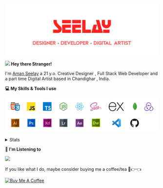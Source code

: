 [![banner](./images/seelay.svg)](https://seelay.in)

**<img src="https://media.giphy.com/media/hvRJCLFzcasrR4ia7z/giphy.gif" width="25px"> Hey there Stranger!**

I'm [Aman Seelay](https://seelay.in) a 21 y.o. Creative Designer , Full Stack Web Developer and a part time Digital Artist based in Chandighar , India.

**💻 My Skills & Tools I use**

[![banner](./images/skills&tools.svg)](https://seelay.in)

<details>
  <summary>Stats</summary>

---

<!--START_SECTION:waka-->
![Profile Views](http://img.shields.io/badge/Profile%20Views-7-blue)

**🐱 My Github Data** 

> 🏆 743 Contributions in the Year 2021
 > 
> 📦 810.3 kB Used in Github's Storage 
 > 
> 🚫 Not Opted to Hire
 > 
> 📜 1 Public Repository 
 > 
> 🔑 91 Private Repositories  
 > 
**I'm a Night 🦉** 

```text
🌞 Morning    231 commits    █████░░░░░░░░░░░░░░░░░░░░   21.17% 
🌆 Daytime    221 commits    █████░░░░░░░░░░░░░░░░░░░░   20.26% 
🌃 Evening    347 commits    ████████░░░░░░░░░░░░░░░░░   31.81% 
🌙 Night      292 commits    ██████░░░░░░░░░░░░░░░░░░░   26.76%

```
📅 **I'm Most Productive on Thursday** 

```text
Monday       203 commits    ████░░░░░░░░░░░░░░░░░░░░░   18.61% 
Tuesday      134 commits    ███░░░░░░░░░░░░░░░░░░░░░░   12.28% 
Wednesday    94 commits     ██░░░░░░░░░░░░░░░░░░░░░░░   8.62% 
Thursday     215 commits    █████░░░░░░░░░░░░░░░░░░░░   19.71% 
Friday       148 commits    ███░░░░░░░░░░░░░░░░░░░░░░   13.57% 
Saturday     167 commits    ███░░░░░░░░░░░░░░░░░░░░░░   15.31% 
Sunday       130 commits    ███░░░░░░░░░░░░░░░░░░░░░░   11.92%

```


📊 **This Week I Spent My Time On** 

```text
⌚︎ Time Zone: Asia/Kolkata

💬 Programming Languages: 
JSON                     7 hrs 5 mins        ████████░░░░░░░░░░░░░░░░░   35.38% 
JavaScript               4 hrs 14 mins       █████░░░░░░░░░░░░░░░░░░░░   21.16% 
CSS                      4 hrs 3 mins        █████░░░░░░░░░░░░░░░░░░░░   20.27% 
TypeScript               2 hrs 39 mins       ███░░░░░░░░░░░░░░░░░░░░░░   13.25% 
Other                    1 hr 3 mins         █░░░░░░░░░░░░░░░░░░░░░░░░   5.31%

🔥 Editors: 
VS Code                  20 hrs 2 mins       █████████████████████████   100.0%

🐱‍💻 Projects: 
seelay-bot               11 hrs 23 mins      ██████████████░░░░░░░░░░░   56.89% 
SeelayBot                3 hrs 54 mins       █████░░░░░░░░░░░░░░░░░░░░   19.54% 
AtlantaBot-master        1 hr 2 mins         █░░░░░░░░░░░░░░░░░░░░░░░░   5.18% 
RAVEN                    41 mins             ░░░░░░░░░░░░░░░░░░░░░░░░░   3.42% 
athan                    37 mins             ░░░░░░░░░░░░░░░░░░░░░░░░░   3.12%

💻 Operating System: 
Windows                  20 hrs 2 mins       █████████████████████████   100.0%

```

**I Mostly Code in JavaScript** 

```text
JavaScript               59 repos            ████████████████░░░░░░░░░   64.84% 
TypeScript               19 repos            █████░░░░░░░░░░░░░░░░░░░░   20.88% 
HTML                     5 repos             █░░░░░░░░░░░░░░░░░░░░░░░░   5.49% 
Vue                      4 repos             █░░░░░░░░░░░░░░░░░░░░░░░░   4.4% 
CSS                      3 repos             ░░░░░░░░░░░░░░░░░░░░░░░░░   3.3%

```


**Timeline**

![Chart not found](https://raw.githubusercontent.com/ImSeelay/ImSeelay/master/charts/bar_graph.png) 


 Last Updated on 25/08/2021
<!--END_SECTION:waka-->

---

 </details>

**🎵 I'm Listening to**

<object data="https://now-play.vercel.app/api/generate?uid=7a17a86e-d6b7-43b5-8d9c-1d6dae42a779" >

  <img src="https://now-play.vercel.app/api/generate?uid=7a17a86e-d6b7-43b5-8d9c-1d6dae42a779" />

</object>

If you like what I do, maybe consider buying me a coffee/tea 🥺👉👈

<a href="https://www.buymeacoffee.com/seelay" target="_blank"><img src="https://cdn.buymeacoffee.com/buttons/v2/default-red.png" alt="Buy Me A Coffee" width="150" ></a>
